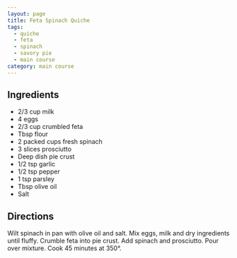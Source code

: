 ```yaml
---
layout: page
title: Feta Spinach Quiche
tags:
  - quiche
  - feta
  - spinach
  - savory pie
  - main course
category: main course
---
```


## Ingredients
* 2/3 cup milk
* 4 eggs
* 2/3 cup crumbled feta
* Tbsp flour
* 2 packed cups fresh spinach
* 3 slices prosciutto
* Deep dish pie crust
* 1/2 tsp garlic
* 1/2 tsp pepper
* 1 tsp parsley
* Tbsp olive oil
* Salt

## Directions
Wilt spinach in pan with olive oil and salt. Mix eggs, milk and dry ingredients until fluffy. Crumble feta into pie crust. Add spinach and prosciutto. Pour over mixture. Cook 45 minutes at 350°.
